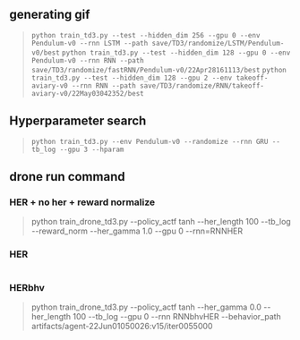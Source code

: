 
## generating gif
> ```python train_td3.py --test --hidden_dim 256 --gpu 0 --env Pendulum-v0 --rnn LSTM --path save/TD3/randomize/LSTM/Pendulum-v0/best```
> ```python train_td3.py --test --hidden_dim 128 --gpu 0 --env Pendulum-v0 --rnn RNN --path save/TD3/randomize/fastRNN/Pendulum-v0/22Apr28161113/best```
> ```python train_td3.py --test --hidden_dim 128 --gpu 2 --env takeoff-aviary-v0 --rnn RNN --path save/TD3/randomize/RNN/takeoff-aviary-v0/22May03042352/best```


## Hyperparameter search
> ```python train_td3.py --env Pendulum-v0 --randomize --rnn GRU --tb_log --gpu 3 --hparam```


## drone run command

### HER + no her + reward normalize

> python train_drone_td3.py --policy_actf tanh --her_length 100 --tb_log --reward_norm --her_gamma 1.0 --gpu 0 --rnn=RNNHER 

### HER

> ```python train_drone_td3.py --policy_actf tanh --her_gamma 0.0 --her_length 100 --tb_log --gpu 0 --rnn=RNNHER

### HERbhv
> python train_drone_td3.py --policy_actf tanh --her_gamma 0.0 --her_length 100 --tb_log --gpu 0 --rnn RNNbhvHER --behavior_path artifacts/agent-22Jun01050026:v15/iter0055000